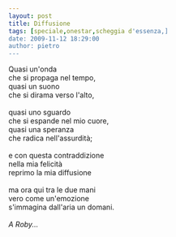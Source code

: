 ```yaml
---
layout: post
title: Diffusione
tags: [speciale,onestar,scheggia d'essenza,]
date: 2009-11-12 18:29:00
author: pietro
---
```

Quasi un'onda<br/>che si propaga nel tempo,<br/>quasi un suono<br/>che si dirama verso l'alto,<br/><br/>quasi uno sguardo<br/>che si espande nel mio cuore,<br/>quasi una speranza<br/>che radica nell'assurdità;<br/><br/>e con questa contraddizione<br/>nella mia felicità<br/>reprimo la mia diffusione<br/><br/>ma ora qui tra le due mani<br/>vero come un'emozione<br/>s'immagina dall'aria un domani.<br/><br/><span style="font-style: italic">A Roby...</span>
